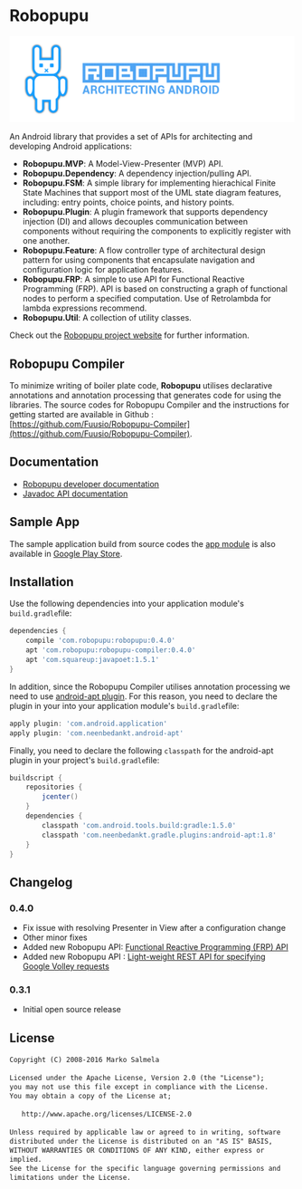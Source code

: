 # Robopupu

<img src="https://github.com/Fuusio/Robopupu/blob/gh-pages/images/robopupu_header_image.png" alt="Robopupu mascot"/>

An Android library that provides a set of APIs for architecting and developing Android applications:

* **Robopupu.MVP**: A Model-View-Presenter (MVP) API.
* **Robopupu.Dependency**: A dependency injection/pulling API.
* **Robopupu.FSM**: A simple library for implementing hierachical Finite State Machines that support most of the UML state diagram features, including: entry points, choice points, and history points.
* **Robopupu.Plugin**: A plugin framework that supports dependency injection (DI) and allows decouples communication between components without requiring the components to explicitly register with one another.
* **Robopupu.Feature**: A flow controller type of architectural design pattern for using components that encapsulate navigation and configuration logic for application features.
* **Robopupu.FRP**: A simple to use API for Functional Reactive Programming (FRP). API is based on constructing a graph of functional nodes to perform a specified computation. Use of Retrolambda for lambda expressions recommend.
* **Robopupu.Util**: A collection of utility classes.

Check out the [Robopupu project website](http://robopupu.com/) for further information.

## Robopupu Compiler
To minimize writing of boiler plate code, **Robopupu** utilises declarative annotations and annotation processing that generates code for using the libraries. The source codes for Robopupu Compiler and the instructions for getting started are available in Github : [https://github.com/Fuusio/Robopupu-Compiler](https://github.com/Fuusio/Robopupu-Compiler).

## Documentation

* [Robopupu developer documentation](http://robopupu.com/)
* [Javadoc API documentation](http://fuusio.github.io/Robopupu/javadocs/)

## Sample App 
The sample application build from source codes the [app module](https://github.com/Fuusio/Robopupu/tree/master/app) is also available in [Google Play Store](https://play.google.com/store/apps/details?id=com.robopupu).

## Installation
Use the following dependencies into your application module's ```build.gradle```file:

```groovy
dependencies {
	compile 'com.robopupu:robopupu:0.4.0'
	apt 'com.robopupu:robopupu-compiler:0.4.0'	
	apt 'com.squareup:javapoet:1.5.1' 
}
```
In addition, since the Robopupu Compiler utilises annotation processing we need to use [android-apt plugin](https://bitbucket.org/hvisser/android-apt). For this reason, you need to declare the plugin in your into your application module's ```build.gradle```file:

```groovy
apply plugin: 'com.android.application'
apply plugin: 'com.neenbedankt.android-apt'
```
Finally, you need to declare the following ```classpath``` for the android-apt plugin in your project's ```build.gradle```file:

```groovy
buildscript {
    repositories {
        jcenter()
    }
    dependencies {
        classpath 'com.android.tools.build:gradle:1.5.0'
        classpath 'com.neenbedankt.gradle.plugins:android-apt:1.8'
    }
}
```

## Changelog

### 0.4.0
* Fix issue with resolving Presenter in View after a configuration change
* Other minor fixes
* Added new Robopupu API: [Functional Reactive Programming (FRP) API](https://robopupu.com/robopupu-frp/)
* Added new Robopupu API : [Light-weight REST API for specifying Google Volley requests](https://robopupu.com/robopupu-rest-api/)

### 0.3.1
* Initial open source release

## License
```
Copyright (C) 2008-2016 Marko Salmela

Licensed under the Apache License, Version 2.0 (the "License");
you may not use this file except in compliance with the License.
You may obtain a copy of the License at;

   http://www.apache.org/licenses/LICENSE-2.0

Unless required by applicable law or agreed to in writing, software
distributed under the License is distributed on an "AS IS" BASIS,
WITHOUT WARRANTIES OR CONDITIONS OF ANY KIND, either express or implied.
See the License for the specific language governing permissions and
limitations under the License.
```
